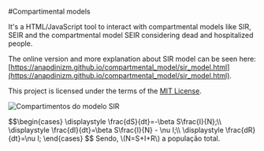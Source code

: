#Compartimental models

It's a HTML/JavaScript tool to interact with compartmental models like SIR, SEIR and the compartmental model SEIR considering dead and hospitalized people.

The online version and more explanation about SIR model can be seen here: [https://anapdinizm.github.io/compartmental_model/sir_model.html](https://anapdinizm.github.io/compartmental_model/sir_model.html).

This project is licensed under the terms of the [MIT License](https://mit-license.org/).

<html>
<head>
<script id="MathJax-script" type="text/javascript"
     src="http://cdn.mathjax.org/mathjax/latest/MathJax.js?config=TeX-AMS_HTML">
  </script>
</head>

<img src="/compartmental-model/images/sir_model.png" alt="Compartimentos do modelo SIR " title="Compartimentos do modelo SIR" />
<p>
$$\begin{cases}
      \displaystyle \frac{dS}{dt}=-\beta S\frac{I}{N};\\ 
      \displaystyle \frac{dI}{dt}=\beta S\frac{I}{N} - \nu I;\\
      \displaystyle \frac{dR}{dt}=\nu I;
    \end{cases} $$
  Sendo, \(N=S+I+R\) a população total.
</p>
</html>


